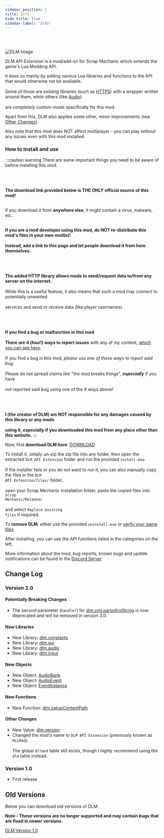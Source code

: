 ```yaml
---
sidebar_position: 1
title: Info
hide_title: true
sidebar-label: 'Info'
---
```


<br></br>

![DLM Image](/img/DLM.png)

DLM API Extension is a mod/add-on for Scrap Mechanic which extends the game's Lua Modding API.

It does so mainly by adding various Lua libraries and functions to the API that would otherwise not be available. <br></br>
Some of those are *existing* libraries (such as [HTTPS](/modapis/DLM/Static-Functions/dlm.http)) with a wrapper written around them, while others (like [Audio](/modapis/DLM/Static-Functions/dlm.audio)) <br></br>
are *completely custom-made* specifically for this mod.

Apart from this, DLM also applies some other, minor improvements (see [Other Changes](/modapis/DLM/other_changes)).

Also note that this mod does NOT affect multiplayer - you can play without any issues even with this mod installed.

### How to install and use

:::caution warning
There are some important things you need to be aware of before installing this mod. <br></br> <br></br>

<strong>The download link provided below is THE ONLY official source of this mod!</strong> <br></br>

If you download it from **anywhere else**, it might contain a virus, malware, etc. <br></br>

**If you are a mod developer using this mod, do NOT re-distribute this mod's files in your own mod(s)!** <br></br>
**Instead, add a link to this page and let people download it from here themselves.** <br></br> <br></br>

**The added HTTP library allows mods to send/request data to/from any server on the internet.** <br></br>
While this is a useful feature, it also means that such a mod may connect to potentially unwanted <br></br>
services and send or receive data (like player usernames). <br></br> <br></br>

**If you find a bug or malfunction in this mod** <br></br>
**There are 4 (four!) ways to report issues** with any of my content, [which you can see here](https://scrapmechanictools.com/report_issues.html). <br></br>
If you find a bug in this mod, *please use one of these ways* to *report said bug*. <br></br>
Please do *not* spread claims like "the mod breaks things", ***especially*** if you have <br></br>
not reported said bug using one of the 4 ways above! <br></br> <br></br>

**I (the creator of DLM) am NOT responsible for any damages caused by this library or any mods <br></br>
using it, *especially* if you downloaded this mod from any place other than this website.**
:::

Now, first <strong>download DLM here</strong>: [DOWNLOAD](/files/DLM_API_Extension.zip)

To install it, simply un-zip the zip file into any folder, then open the extracted <code>DLM API Extension</code> folder and run the provided <code>install.exe</code>. <br></br>
If the installer fails or you do not want to run it, you can also manually copy the files in the <code>DLM API Extension/files/</code> folder, <br></br>
open your Scrap Mechanic installation folder, paste the copied files into <code>Scrap Mechanic/Release/</code> <br></br>
and select <code>Replace existing files</code> if required.

To <strong>remove DLM</strong>, either use the provided <code>uninstall.exe</code> or [verify your game files](steam://validate/387990).

After installing, you can use the API functions listed in the categories on the left.

More information about the mod, bug reports, known bugs and update notifications can be found in the [Discord Server](https://discord.gg/2eACct5FDm).

## Change Log

### Version 2.0

#### Potentially Breaking Changes

- The second parameter (<code>handler</code>) for [dlm.xml.parseXmlString](/modapis/DLM/Static-Functions/dlm.xml#parsexmlstring) is now deprecated and will be removed in version 3.0.

#### New Libraries

- New Library: [dlm.constants](/modapis/DLM/Static-Functions/dlm.constants)
- New Library: [dlm.gui](/modapis/DLM/Static-Functions/dlm.gui)
- New Library: [dlm.audio](/modapis/DLM/Static-Functions/dlm.audio)
- New Library: [dlm.input](/modapis/DLM/Static-Functions/dlm.input)

#### New Objects

- New Object: [AudioBank](/modapis/DLM/Objects/AudioBank)
- New Object: [AudioEvent](/modapis/DLM/Objects/AudioEvent)
- New Object: [EventInstance](/modapis/DLM/Objects/EventInstance)

#### New Functions

- New Function: [dlm.setupContentPath](/modapis/DLM/Static-Functions/dlm#setupcontentpath)

#### Other Changes

- New Value: [dlm.version](/modapis/DLM/Static-Functions/dlm#version)
- Changed the mod's name to <code>DLM API Extension</code> (previously known as <code>DLLMod</code>). <br></br>
The global <code>dllmod</code> table still exists, though I highly recommend using the <code>dlm</code> table instead.

### Version 1.0

- First release

## Old Versions

Below you can download old versions of DLM.

<strong>Note - These versions are no longer supported and may contain bugs that are fixed in newer versions.</strong>

[DLM Version 1.0](/files/DLLMod.zip)


